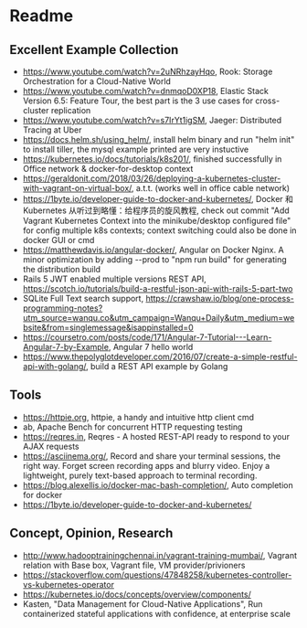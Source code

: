 # Readme

## Excellent Example Collection
* https://www.youtube.com/watch?v=2uNRhzayHqo, Rook: Storage Orchestration for a Cloud-Native World
* https://www.youtube.com/watch?v=dnmqoD0XP18, Elastic Stack Version 6.5: Feature Tour, the best part is the 3 use cases for cross-cluster replication
* https://www.youtube.com/watch?v=s7IrYt1igSM, Jaeger: Distributed Tracing at Uber
* https://docs.helm.sh/using_helm/, install helm binary and run "helm init" to install tiller, the mysql example printed are very instuctive
* https://kubernetes.io/docs/tutorials/k8s201/, finished successfully in Office network & docker-for-desktop context
* https://geraldonit.com/2018/03/26/deploying-a-kubernetes-cluster-with-vagrant-on-virtual-box/, a.t.t. (works well in office cable network)
* https://1byte.io/developer-guide-to-docker-and-kubernetes/, Docker 和 Kubernetes 从听过到略懂：给程序员的旋风教程, check out commit "Add Vagrant Kubernetes Context into the minikube/desktop configured file" for config multiple k8s contexts; context switching could also be done in docker GUI or cmd
* https://matthewdavis.io/angular-docker/, Angular on Docker Nginx. A minor optimization by adding --prod to "npm run build" for generating the distribution build
* Rails 5 JWT enabled multiple versions REST API, https://scotch.io/tutorials/build-a-restful-json-api-with-rails-5-part-two
* SQLite Full Text search support, https://crawshaw.io/blog/one-process-programming-notes?utm_source=wanqu.co&utm_campaign=Wanqu+Daily&utm_medium=website&from=singlemessage&isappinstalled=0
* https://coursetro.com/posts/code/171/Angular-7-Tutorial---Learn-Angular-7-by-Example, Angular 7 hello world
* https://www.thepolyglotdeveloper.com/2016/07/create-a-simple-restful-api-with-golang/, build a REST API example by Golang

## Tools
* https://httpie.org, httpie, a handy and intuitive http client cmd
* ab, Apache Bench for concurrent HTTP requesting testing
* https://reqres.in, Reqres - A hosted REST-API ready to respond to your AJAX requests
* https://asciinema.org/, Record and share your terminal sessions, the right way. Forget screen recording apps and blurry video. Enjoy a lightweight, purely text-based approach to terminal recording.
* https://blog.alexellis.io/docker-mac-bash-completion/, Auto completion for docker
* https://1byte.io/developer-guide-to-docker-and-kubernetes/

## Concept, Opinion, Research
* http://www.hadooptrainingchennai.in/vagrant-training-mumbai/, Vagrant relation with Base box, Vagrant file, VM provider/privioners
* https://stackoverflow.com/questions/47848258/kubernetes-controller-vs-kubernetes-operator
* https://kubernetes.io/docs/concepts/overview/components/
* Kasten, "Data Management for 
Cloud-Native Applications", Run containerized stateful applications with confidence, at enterprise scale
